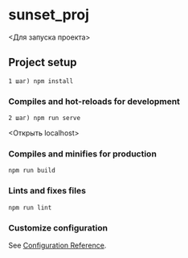 # sunset_proj
<Для запуска проекта>
## Project setup
```
1 шаг) npm install
```

### Compiles and hot-reloads for development
```
2 шаг) npm run serve
```
<Открыть localhost>



### Compiles and minifies for production
```
npm run build
```

### Lints and fixes files
```
npm run lint
```

### Customize configuration
See [Configuration Reference](https://cli.vuejs.org/config/).
